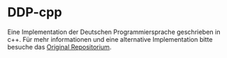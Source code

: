 # DDP-cpp

Eine Implementation der Deutschen Programmiersprache geschrieben in c++.
Für mehr informationen und eine alternative Implementation bitte besuche das [Original Repositorium](https://github.com/NotLe0n/Die-Deutsche-Programmiersprache/).
